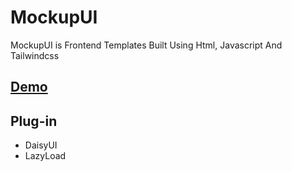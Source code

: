 # MockupUI

MockupUI is Frontend Templates Built Using Html, Javascript And Tailwindcss

## [Demo](https://susilo001.github.io/MockupUI/src/index.html)

## Plug-in

- DaisyUI
- LazyLoad
